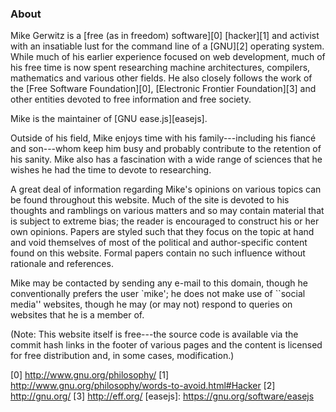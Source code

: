 ### About

Mike Gerwitz is a [free (as in freedom) software][0] [hacker][1] and activist
with an insatiable lust for the command line of a [GNU][2] operating system.
While much of his earlier experience focused on web development, much of his
free time is now spent researching machine architectures, compilers, mathematics
and various other fields. He also closely follows the work of the [Free Software
Foundation][0], [Electronic Frontier Foundation][3] and other entities devoted
to free information and free society.

Mike is the maintainer of [GNU ease.js][easejs].

Outside of his field, Mike enjoys time with his family---including his fiancé
and son---whom keep him busy and probably contribute to the retention of his
sanity. Mike also has a fascination with a wide range of sciences that he
wishes he had the time to devote to researching.

A great deal of information regarding Mike's opinions on various topics can be
found throughout this website. Much of the site is devoted to his thoughts and
ramblings on various matters and so may contain material that is subject to
extreme bias; the reader is encouraged to construct his or her own opinions.
Papers are styled such that they focus on the topic at hand and void themselves
of most of the political and author-specific content found on this website.
Formal papers contain no such influence without rationale and references.

Mike may be contacted by sending any e-mail to this domain, though he
conventionally prefers the user `mike'; he does not make use of ``social media''
websites, though he may (or may not) respond to queries on websites that he is a
member of.

(Note: This website itself is free---the source code is available via the commit
hash links in the footer of various pages and the content is licensed for free
distribution and, in some cases, modification.)


[0] http://www.gnu.org/philosophy/
[1] http://www.gnu.org/philosophy/words-to-avoid.html#Hacker
[2] http://gnu.org/
[3] http://eff.org/
[easejs]: https://gnu.org/software/easejs
